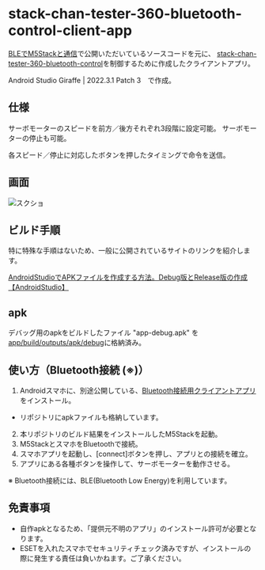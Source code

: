 # stack-chan-tester-360-bluetooth-control-client-app

[BLEでM5Stackと通信](https://coskxlabsite.stars.ne.jp/html/android/BluetoothLE/bluetoothLE.html)で公開いただいているソースコードを元に、
[stack-chan-tester-360-bluetooth-control](https://github.com/u-tanick/stack-chan-tester-360-bluetooth-control)を制御するために作成したクライアントアプリ。

Android Studio Giraffe | 2022.3.1 Patch 3　で作成。

## 仕様

サーボモーターのスピードを前方／後方それぞれ3段階に設定可能。
サーボモーターの停止も可能。

各スピード／停止に対応したボタンを押したタイミングで命令を送信。

## 画面

![スクショ](hoge.png)

## ビルド手順

特に特殊な手順はないため、一般に公開されているサイトのリンクを紹介します。

[AndroidStudioでAPKファイルを作成する方法。Debug版とRelease版の作成【AndroidStudio】](https://nosystemnolife.com/androidapk/)

## apk

デバッグ用のapkをビルドしたファイル "app-debug.apk" を[app/build/outputs/apk/debug](../app/build/outputs/apk/debug)に格納済み。


## 使い方（Bluetooth接続 (※)）

1. Androidスマホに、別途公開している、[Bluetooth接続用クライアントアプリ](https://github.com/u-tanick/stack-chan-tester-360-bluetooth-control-client-app) をインストール。
  - リポジトリにapkファイルも格納しています。
2. 本リポジトリのビルド結果をインストールしたM5Stackを起動。
3. M5StackとスマホをBluetoothで接続。
4. スマホアプリを起動し、[connect]ボタンを押し、アプリとの接続を確立。
5. アプリにある各種ボタンを操作して、サーボモーターを動作させる。

※ Bluetooth接続には、BLE(Bluetooth Low Energy)を利用しています。

## 免責事項

- 自作apkとなるため、「提供元不明のアプリ」のインストール許可が必要となります。
- ESETを入れたスマホでセキュリティチェック済みですが、インストールの際に発生する責任は負いかねます。ご了承ください。
